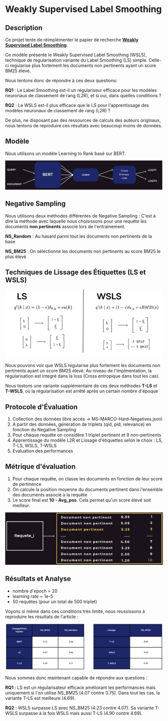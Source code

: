 # Weakly Supervised Label Smoothing
## Description

Ce projet tente de réimplémenter le papier de recherche [**Weakly Supervised Label Smoothing**](https://arxiv.org/abs/2012.08575). 

Ce modèle présente le Weakly Supervised Label Smoothing (WSLS), technique de regularisation variante du Label Smoothing (LS) simple. 
Celle-ci regularise plus fortement les documents non pertinents ayant un score BM25 élevé. 

Nous tentons donc de répondre à ces deux questions: 

**RQ1** : Le Label Smoothing est-il un régulariseur efficace
pour les modèles neuronaux de classement de rang (L2R), et si
oui, dans quelles conditions ?

**RQ2** : Le WSLS est-il plus efficace que le LS pour
l'apprentissage des modèles neuronaux de classement de rang
(L2R) ?

De plus, ne disposant pas des ressources de calculs des auteurs originaux, nous tentons de reproduire ces résultats avec beaucoup moins de données. 

## Modèle

Nous utilisons un modèle Learning to Rank basé sur BERT. 

![Modèle L2R](images/modeleL2R.PNG)

## Negative Sampling
Nous utilisons deux méthodes différentes de Negative Sampling : C'est à dire la méthode avec laquelle nous choisissons pour une requête les documents **non pertinents** associé lors de l'entrainement.  

**NS_Random** : Au hasard parmi tout les documents non pertinents de la base

**NS_BM25** : On sélectionne les documents non pertinents au score BM25 le plus élevé


## Techniques de Lissage des Étiquettes (LS et WSLS)

![Comparaison LS / WSLS](images/comparaisonLSWSLS.PNG)

Nous pouvons voir que WSLS regularise plus fortement les documents non pertinents ayant un score BM25 élevé. 
Au niveau de l'implmentation, la régularisation est integré dans la loss (Cross entropique dans tout les cas). 

Nous testons une variante supplémentaire de ces deux méthodes **T-LS** et **T-WSLS**, où la régularisation est arrêté après un certain nombre d'époque 

## Protocole d'Évaluation

1. Collection des données libre accès -> MS-MARCO-Hard-Negatives.jsonl
2. A partir des données, génération de triplets (qid, pid, relevance) en fonction du Negative Sampling
3. Pour chaque requête on considère 1 triplet pertinent et 9 non-pertinents
4. Apprentissage du modèle L2R et Lissage d'étiquettes selon le choix : LS, T-LS, WSLS, T-WSLS
5. Evaluation des performances

## Métrique d'évaluation 

1. Pour chaque requête, on classe les documents en fonction de leur score de pertinence
2. On calcule la position moyenne du documents pertinent dans l'ensemble des documents associé à la requête
3. Le score final est **10 - Avg_pos**. Cela permet qu'un score élevé soit meilleur. 

![Illustration métrique d'evaluation](images/metrique.PNG) 
## Résultats et Analyse
- nombre d'epoch = 20
- learning rate = 1e-5
- 50 requêtes (pour un total de 500 triplet)

Voyons si même dans ces conditions très limité, nous reussissons à reproduire les résultats de l'article : 

![Résultats](images/resultats.PNG) 

Nous sommes donc maintenant capable de répondre aux questions : 

**RQ1 :** LS est un régularisateur efficace améliorant les performances mais uniquement si l'on utilise NS_BM25 (4.07 contre 3.75). Dans tout les cas, la variante T-LS est meilleure (4.69).

**RQ2 :** WSLS surpasse LS avec NS_BM25 (4.23 contre 4.07). Sa variante T-WSLS surpasse à la fois WSLS mais aussi T-LS (4.90 contre 4.69). 

